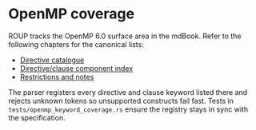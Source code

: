 # OpenMP coverage

ROUP tracks the OpenMP 6.0 surface area in the mdBook. Refer to the following
chapters for the canonical lists:

- [Directive catalogue](book/src/openmp60-directives-clauses.md)
- [Directive/clause component index](book/src/openmp60-directive-clause-components.md)
- [Restrictions and notes](book/src/openmp60-restrictions.md)

The parser registers every directive and clause keyword listed there and rejects
unknown tokens so unsupported constructs fail fast. Tests in
`tests/openmp_keyword_coverage.rs` ensure the registry stays in sync with the
specification.
